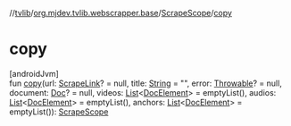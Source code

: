 //[tvlib](../../../index.md)/[org.mjdev.tvlib.webscrapper.base](../index.md)/[ScrapeScope](index.md)/[copy](copy.md)

# copy

[androidJvm]\
fun [copy](copy.md)(url: [ScrapeLink](../-scrape-link/index.md)? = null, title: [String](https://kotlinlang.org/api/latest/jvm/stdlib/kotlin/-string/index.html) = &quot;&quot;, error: [Throwable](https://kotlinlang.org/api/latest/jvm/stdlib/kotlin/-throwable/index.html)? = null, document: [Doc](../../org.mjdev.tvlib.webscrapper.select/-doc/index.md)? = null, videos: [List](https://kotlinlang.org/api/latest/jvm/stdlib/kotlin.collections/-list/index.html)&lt;[DocElement](../../org.mjdev.tvlib.webscrapper.select/-doc-element/index.md)&gt; = emptyList(), audios: [List](https://kotlinlang.org/api/latest/jvm/stdlib/kotlin.collections/-list/index.html)&lt;[DocElement](../../org.mjdev.tvlib.webscrapper.select/-doc-element/index.md)&gt; = emptyList(), anchors: [List](https://kotlinlang.org/api/latest/jvm/stdlib/kotlin.collections/-list/index.html)&lt;[DocElement](../../org.mjdev.tvlib.webscrapper.select/-doc-element/index.md)&gt; = emptyList()): [ScrapeScope](index.md)

